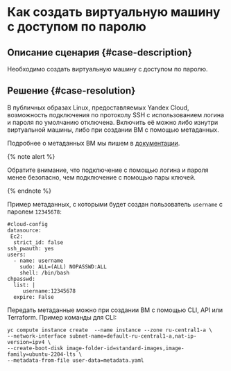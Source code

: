 # Как создать виртуальную машину с доступом по паролю


## Описание сценария {#case-description}

Необходимо создать виртуальную машину с доступом по паролю.

## Решение {#case-resolution}

В публичных образах Linux, предоставляемых Yandex Cloud, возможность подключения по протоколу SSH с использованием логина и пароля по умолчанию отключена. Включить её можно либо изнутри виртуальной машины, либо при создании ВМ с помощью метаданных.

Подробнее о метаданных ВМ мы пишем в [документации](../../../compute/concepts/vm-metadata).

{% note alert %}

Обратите внимание, что подключение с помощью логина и пароля менее безопасно, чем подключение с помощью пары ключей.

{% endnote %}

Пример метаданных, с которыми будет создан пользователь `username` с паролем `12345678`:
```
#cloud-config
datasource:
 Ec2:
  strict_id: false
ssh_pwauth: yes
users:
  - name: username
    sudo: ALL=(ALL) NOPASSWD:ALL
    shell: /bin/bash
chpasswd: 
  list: |
     username:12345678
  expire: False

```
Передать метаданные можно при создании ВМ с помощью CLI, API или Terraform. Пример команды для CLI:
```
yc compute instance create  --name instance --zone ru-central1-a \
--network-interface subnet-name=default-ru-central1-a,nat-ip-version=ipv4 \
--create-boot-disk image-folder-id=standard-images,image-family=ubuntu-2204-lts \
--metadata-from-file user-data=metadata.yaml
```